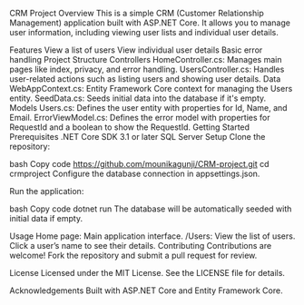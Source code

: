 CRM Project
Overview
This is a simple CRM (Customer Relationship Management) application built with ASP.NET Core. It allows you to manage user information, including viewing user lists and individual user details.

Features
View a list of users
View individual user details
Basic error handling
Project Structure
Controllers
HomeController.cs: Manages main pages like index, privacy, and error handling.
UsersController.cs: Handles user-related actions such as listing users and showing user details.
Data
WebAppContext.cs: Entity Framework Core context for managing the Users entity.
SeedData.cs: Seeds initial data into the database if it's empty.
Models
Users.cs: Defines the user entity with properties for Id, Name, and Email.
ErrorViewModel.cs: Defines the error model with properties for RequestId and a boolean to show the RequestId.
Getting Started
Prerequisites
.NET Core SDK 3.1 or later
SQL Server
Setup
Clone the repository:

bash
Copy code
https://github.com/mounikagunji/CRM-project.git
cd crmproject
Configure the database connection in appsettings.json.

Run the application:

bash
Copy code
dotnet run
The database will be automatically seeded with initial data if empty.

Usage
Home page: Main application interface.
/Users: View the list of users.
Click a user’s name to see their details.
Contributing
Contributions are welcome! Fork the repository and submit a pull request for review.

License
Licensed under the MIT License. See the LICENSE file for details.

Acknowledgements
Built with ASP.NET Core and Entity Framework Core.
